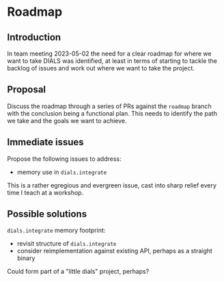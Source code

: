 # Roadmap

## Introduction

In team meeting 2023-05-02 the need for a clear roadmap for where we want to take DIALS was identified, at least in terms of starting to tackle the backlog of issues and work out where we want to take the project.

## Proposal

Discuss the roadmap through a series of PRs against the `roadmap` branch  with the conclusion being a functional plan. This needs to identify the path we take and the goals we want to achieve.

## Immediate issues

Propose the following issues to address:

- memory use in `dials.integrate`

This is a rather egregious and evergreen issue, cast into sharp relief every time I teach at a workshop.

## Possible solutions

`dials.integrate` memory footprint:

- revisit structure of `dials.integrate`
- consider reimplementation against existing API, perhaps as a straight binary

Could form part of a "little dials" project, perhaps?
